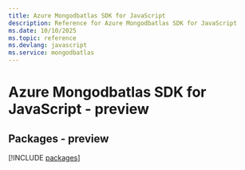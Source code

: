 ```yaml
---
title: Azure Mongodbatlas SDK for JavaScript
description: Reference for Azure Mongodbatlas SDK for JavaScript
ms.date: 10/10/2025
ms.topic: reference
ms.devlang: javascript
ms.service: mongodbatlas
---
```

# Azure Mongodbatlas SDK for JavaScript - preview
## Packages - preview
[!INCLUDE [packages](mongodbatlas-index.md)]